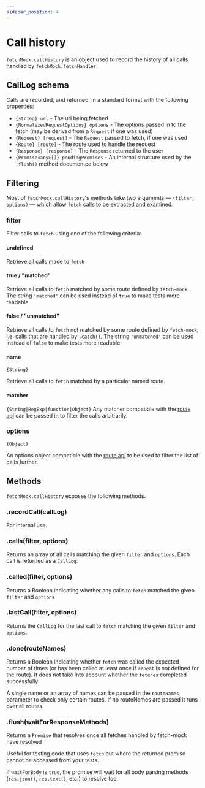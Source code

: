 ```yaml
---
sidebar_position: 4
---
```


# Call history

`fetchMock.callHistory` is an object used to record the history of all calls handled by `fetchMock.fetchHandler`.

## CallLog schema

Calls are recorded, and returned, in a standard format with the following properties:

- `{string} url` - The url being fetched
- `{NormalizedRequestOptions} options` - The options passed in to the fetch (may be derived from a `Request` if one was used)
- `{Request} [request]` - The `Request` passed to fetch, if one was used
- `{Route} [route]` - The route used to handle the request
- `{Response} [response]` - The `Response` returned to the user
- `{Promise<any>[]} pendingPromises` - An internal structure used by the `.flush()` method documented below

## Filtering

Most of `fetchMock.callHistory`'s methods take two arguments — `(filter, options)` — which allow `fetch` calls to be extracted and examined.

### filter

Filter calls to `fetch` using one of the following criteria:

#### undefined

Retrieve all calls made to `fetch`

#### true / "matched"

Retrieve all calls to `fetch` matched by some route defined by `fetch-mock`. The string `'matched'` can be used instead of `true` to make tests more readable

#### false / "unmatched"

Retrieve all calls to `fetch` not matched by some route defined by `fetch-mock`, i.e. calls that are handled by `.catch()`. The string `'unmatched'` can be used instead of `false` to make tests more readable

#### name

`{String}`

Retrieve all calls to `fetch` matched by a particular named route.

#### matcher

`{String|RegExp|function|Object}`
Any matcher compatible with the [route api](#api-mockingmock_matcher) can be passed in to filter the calls arbitrarily.

### options

`{Object}`

An options object compatible with the [route api](#api-mockingmock_options) to be used to filter the list of calls further.

## Methods

`fetchMock.callHistory` exposes the following methods.

### .recordCall(callLog)

For internal use.

### .calls(filter, options)

Returns an array of all calls matching the given `filter` and `options`. Each call is returned as a `CallLog`.

### .called(filter, options)

Returns a Boolean indicating whether any calls to `fetch` matched the given `filter` and `options`

### .lastCall(filter, options)

Returns the `CallLog` for the last call to `fetch` matching the given `filter` and `options`.

### .done(routeNames)

Returns a Boolean indicating whether `fetch` was called the expected number of times (or has been called at least once if `repeat` is not defined for the route). It does not take into account whether the `fetches` completed successfully.

A single name or an array of names can be passed in the `routeNames` parameter to check only certain routes. If no routeNames are passed it runs over all routes.

### .flush(waitForResponseMethods)

Returns a `Promise` that resolves once all fetches handled by fetch-mock have resolved

Useful for testing code that uses `fetch` but where the returned promise cannot be accessed from your tests.

If `waitForBody` is `true`, the promise will wait for all body parsing methods (`res.json()`, `res.text()`, etc.) to resolve too.
